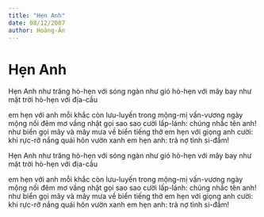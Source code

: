 ```yaml
---
title: "Hẹn Anh"
date: 08/12/2007
author: Hoàng-Ân
---
```


# Hẹn Anh

Hẹn Anh
như trăng hò-hẹn với sóng ngàn
như gió hò-hẹn với mây bay
như mặt trời hò-hẹn với địa-cầu

em hẹn với anh
mỗi khắc còn lưu-luyến
trong mộng-mị vấn-vương
ngày mộng nối đêm mơ
vầng nhật gọi sao
sao cười lấp-lánh:
chúng nhắc tên anh!
như biển gọi mây
và mây mưa về biển
tiếng thở em
hẹn với giọng anh cười:
khi rực-rỡ nắng quái hôn vườn xanh
em hẹn anh:
trả nợ tình si-đắm!

Hẹn Anh
như trăng hò-hẹn với sóng ngàn
như gió hò-hẹn với mây bay
như mặt trời hò-hẹn với địa-cầu

em hẹn với anh
mỗi khắc còn lưu-luyến
trong mộng-mị vấn-vương
ngày mộng nối đêm mơ
vầng nhật gọi sao
sao cười lấp-lánh:
chúng nhắc tên anh!
như biển gọi mây
và mây mưa về biển
tiếng thở em
hẹn với giọng anh cười:
khi rực-rỡ nắng quái hôn vườn xanh
em hẹn anh:
trả nợ tình si-đắm!

